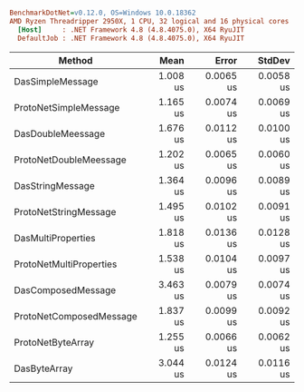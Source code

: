 ``` ini

BenchmarkDotNet=v0.12.0, OS=Windows 10.0.18362
AMD Ryzen Threadripper 2950X, 1 CPU, 32 logical and 16 physical cores
  [Host]     : .NET Framework 4.8 (4.8.4075.0), X64 RyuJIT
  DefaultJob : .NET Framework 4.8 (4.8.4075.0), X64 RyuJIT


```
|                  Method |     Mean |     Error |    StdDev |
|------------------------ |---------:|----------:|----------:|
|        DasSimpleMessage | 1.008 us | 0.0065 us | 0.0058 us |
|   ProtoNetSimpleMessage | 1.165 us | 0.0074 us | 0.0069 us |
|       DasDoubleMeessage | 1.676 us | 0.0112 us | 0.0100 us |
|  ProtoNetDoubleMeessage | 1.202 us | 0.0065 us | 0.0060 us |
|        DasStringMessage | 1.364 us | 0.0096 us | 0.0089 us |
|   ProtoNetStringMessage | 1.495 us | 0.0102 us | 0.0091 us |
|      DasMultiProperties | 1.818 us | 0.0136 us | 0.0128 us |
| ProtoNetMultiProperties | 1.538 us | 0.0104 us | 0.0097 us |
|      DasComposedMessage | 3.463 us | 0.0079 us | 0.0074 us |
| ProtoNetComposedMessage | 1.837 us | 0.0099 us | 0.0092 us |
|       ProtoNetByteArray | 1.255 us | 0.0066 us | 0.0062 us |
|            DasByteArray | 3.044 us | 0.0124 us | 0.0116 us |
